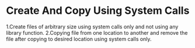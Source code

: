 # Create And Copy Using System Calls
1.Create files of arbitrary size using system calls only and not using any library function.
2.Copying file from one location to another and remove the file after copying to desired location using system calls only.
